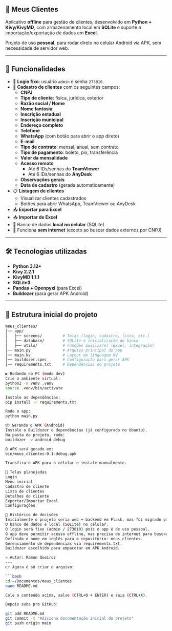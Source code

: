 ## 📱 Meus Clientes

Aplicativo **offline** para gestão de clientes, desenvolvido em **Python + Kivy/KivyMD**, com armazenamento local em **SQLite** e suporte a importação/exportação de dados em **Excel**.

Projeto de uso **pessoal**, para rodar direto no celular Android via APK, sem necessidade de servidor web.

---

## 🚀 Funcionalidades

- 🔑 **Login fixo**: usuário `admin` e senha `273010`.
- 👤 **Cadastro de clientes** com os seguintes campos:
  - **CNPJ**
  - **Tipo de cliente**: física, jurídica, exterior
  - **Razão social / Nome**
  - **Nome fantasia**
  - **Inscrição estadual**
  - **Inscrição municipal**
  - **Endereço completo**
  - **Telefone**
  - **WhatsApp** (com botão para abrir o app direto)
  - **E-mail**
  - **Tipo de contrato**: mensal, anual, sem contrato
  - **Tipo de pagamento**: boleto, pix, transferência
  - **Valor da mensalidade**
  - **Acesso remoto**
    - Até 6 IDs/senhas do **TeamViewer**
    - Até 6 IDs/senhas do **AnyDesk**
  - **Observações gerais**
  - **Data de cadastro** (gerada automaticamente)
- 📋 **Listagem de clientes**
  - Visualizar clientes cadastrados
  - Botões para abrir WhatsApp, TeamViewer ou AnyDesk
- 📤 **Exportar para Excel**
- 📥 **Importar de Excel**
- 📂 Banco de dados **local no celular** (SQLite)
- 📱 Funciona **sem internet** (exceto ao buscar dados externos por CNPJ)

---

## 🛠 Tecnologias utilizadas

- **Python 3.12+**
- **Kivy 2.2.1**
- **KivyMD 1.1.1**
- **SQLite3**
- **Pandas + Openpyxl** (para Excel)
- **Buildozer** (para gerar APK Android)

---

## 📂 Estrutura inicial do projeto

```bash
meus_clientes/
│── app/
│   ├── screens/         # Telas (login, cadastro, lista, etc.)
│   ├── database/        # SQLite e inicialização do banco
│   ├── utils/           # Funções auxiliares (Excel, integração)
│── main.py              # Arquivo principal do app
│── main.kv              # Layout em linguagem KV
│── buildozer.spec       # Configuração para gerar APK
│── requirements.txt     # Dependências do projeto

▶️ Rodando no PC (modo dev)
Crie o ambiente virtual:
python3 -m venv .venv
source .venv/bin/activate

Instale as dependências:
pip install -r requirements.txt

Rode o app:
python main.py

📦 Gerando o APK (Android)
Instale o Buildozer e dependências (já configurado no Ubuntu).
Na pasta do projeto, rode:
buildozer -v android debug

O APK será gerado em:
bin/meus_clientes-0.1-debug.apk

Transfira o APK para o celular e instale manualmente.

📱 Telas planejadas
Login
Menu inicial
Cadastro de cliente
Lista de clientes
Detalhes do cliente
Exportar/Importar Excel
Configurações

📖 Histórico de decisões
Inicialmente o projeto seria web + backend em Flask, mas foi migrado para app mobile standalone para simplificar.
O banco de dados é local (SQLite) no celular.
O login será fixo (admin / 273010) pois o app é de uso pessoal.
O app deve permitir acesso offline, mas precisa de internet para buscar informações externas de CNPJ.
Definido o nome em inglês para o repositório: meus_clientes.
Gerenciamento de dependências via requirements.txt.
Buildozer escolhido para empacotar em APK Android.

✍️ Autor: Ramon Queiroz
---
👉 Agora é só criar o arquivo:

```bash
cd ~/Documentos/meus_clientes
nano README.md

Cole o conteúdo acima, salve (CTRL+O + ENTER) e saia (CTRL+X).

Depois suba pro GitHub:

git add README.md
git commit -m "Adiciona documentação inicial do projeto"
git push origin main
